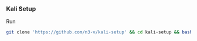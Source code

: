 ### Kali Setup


Run
``` bash
git clone 'https://github.com/n3-v/kali-setup' && cd kali-setup && bash setup.sh
```
